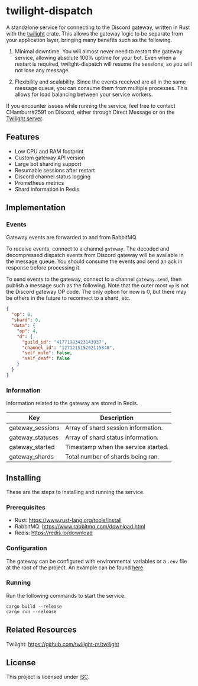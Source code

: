 # twilight-dispatch

A standalone service for connecting to the Discord gateway, written in Rust with
the [twilight](https://github.com/twilight-rs/twilight) crate. This allows the gateway logic to be
separate from your application layer, bringing many benefits such as the following.

1. Minimal downtime. You will almost never need to restart the gateway service, allowing absolute
100% uptime for your bot. Even when a restart is required, twilight-dispatch will resume the
sessions, so you will not lose any message.

2. Flexibility and scalability. Since the events received are all in the same message queue, you can
consume them from multiple processes. This allows for load balancing between your service workers.

If you encounter issues while running the service, feel free to contact CHamburr#2591 on Discord,
either through Direct Message or on the [Twilight server](https://discord.gg/7jj8n7D).

## Features

- Low CPU and RAM footprint
- Custom gateway API version
- Large bot sharding support
- Resumable sessions after restart
- Discord channel status logging
- Prometheus metrics
- Shard information in Redis

## Implementation

### Events

Gateway events are forwarded to and from RabbitMQ.

To receive events, connect to a channel `gateway`. The decoded and decompressed dispatch events from
Discord gateway will be available in the message queue. You should consume the events and send an
ack in response before processing it.

To send events to the gateway, connect to a channel `gateway.send`, then publish a message such as
the following. Note that the outer most `op` is not the Discord gateway OP code. The only option for
now is 0, but there may be others in the future to reconnect to a shard, etc.

```json
{
  "op": 0,
  "shard": 0,
  "data": {
    "op": 4,
    "d": {
      "guild_id": "41771983423143937",
      "channel_id": "127121515262115840",
      "self_mute": false,
      "self_deaf": false
    }
  }
}
```

### Information

Information related to the gateway are stored in Redis.

| Key              | Description                         |
| ---------------- | ----------------------------------- |
| gateway_sessions | Array of shard session information. |
| gateway_statuses | Array of shard status information.  |
| gateway_started  | Timestamp when the service started. |
| gateway_shards   | Total number of shards being ran.   |

## Installing

These are the steps to installing and running the service.

### Prerequisites

- Rust: https://www.rust-lang.org/tools/install
- RabbitMQ: https://www.rabbitmq.com/download.html
- Redis: https://redis.io/download

### Configuration

The gateway can be configured with environmental variables or a `.env` file at the root of the
project. An example can be found [here](.env.example).

### Running

Run the following commands to start the service.

```
cargo build --release
cargo run --release
```

## Related Resources

Twilight: https://github.com/twilight-rs/twilight

## License
This project is licensed under [ISC](LICENSE).
